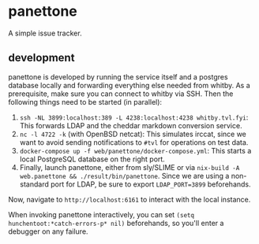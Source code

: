 # panettone

A simple issue tracker.

## development

panettone is developed by running the service itself and a postgres
database locally and forwarding everything else needed from whitby.
As a prerequisite, make sure you can connect to whitby via SSH.
Then the following things need to be started (in parallel):

1. `ssh -NL 3899:localhost:389 -L 4238:localhost:4238 whitby.tvl.fyi`:
   This forwards LDAP and the cheddar markdown conversion service.
2. `nc -l 4722 -k` (with OpenBSD netcat): This simulates irccat,
   since we want to avoid sending notifications to `#tvl` for
   operations on test data.
3. `docker-compose up -f web/panettone/docker-compose.yml`:
   This starts a local PostgreSQL database on the right port.
4. Finally, launch panettone, either from sly/SLIME or via
   `nix-build -A web.panettone && ./result/bin/panettone`.
   Since we are using a non-standard port for LDAP, be sure
   to export `LDAP_PORT=3899` beforehands.

Now, navigate to `http://localhost:6161` to interact with
the local instance.

When invoking panettone interactively, you can set
`(setq hunchentoot:*catch-errors-p* nil)` beforehands,
so you'll enter a debugger on any failure.
